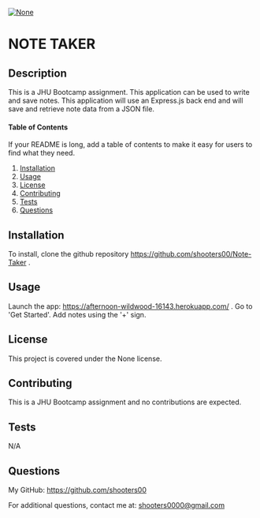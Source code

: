 
<a href="" rel="nofollow"><img src="https://img.shields.io/badge/license-none-blue.svg" alt="None" title="None" style="max-width:100%;"></a>
# NOTE TAKER

## Description
This is a JHU Bootcamp assignment.  This application can be used to write and save notes. This application will use an Express.js back end and will save and retrieve note data from a JSON file.

#### Table of Contents
If your README is long, add a table of contents to make it easy for users to find what they need.
1. [Installation](#installation)
2. [Usage](#usage)
3. [License](#license)
4. [Contributing](#contributing)
5. [Tests](#tests)
6. [Questions](#questions)

## Installation
To install, clone the github repository https://github.com/shooters00/Note-Taker .

## Usage
Launch the app: https://afternoon-wildwood-16143.herokuapp.com/ . Go to 'Get Started'. Add notes using the '+' sign.

## License
This project is covered under the None license. 

## Contributing
This is a JHU Bootcamp assignment and no contributions are expected.

## Tests
N/A

## Questions
My GitHub: https://github.com/shooters00

For additional questions, contact me at: shooters0000@gmail.com

